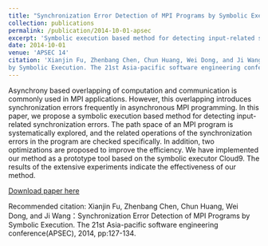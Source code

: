 ```yaml
---
title: "Synchronization Error Detection of MPI Programs by Symbolic Execution"
collection: publications
permalink: /publication/2014-10-01-apsec
excerpt: 'Symbolic execution based method for detecting input-related synchronization errors.'
date: 2014-10-01
venue: 'APSEC 14'
citation: 'Xianjin Fu, Zhenbang Chen, Chun Huang, Wei Dong, and Ji Wang：Synchronization Error Detection of MPI Programs
by Symbolic Execution. The 21st Asia-pacific software engineering conference(APSEC), 2014, pp:127-134.'
---
```

Asynchrony based overlapping of computation and communication is commonly used in MPI applications. However, this overlapping introduces synchronization errors frequently in asynchronous MPI programming. In this paper, we propose a symbolic execution based method for detecting input-related synchronization errors. The path space of an MPI program is systematically explored, and the related operations of the synchronization errors in the program are checked specifically. In addition, two optimizations are proposed to improve the efficiency. We have implemented our method as a prototype tool based on the symbolic executor Cloud9. The results of the extensive experiments indicate the effectiveness of our method.

[Download paper here](https://ieeexplore.ieee.org/abstract/document/7091301)

Recommended citation: Xianjin Fu, Zhenbang Chen, Chun Huang, Wei Dong, and Ji Wang：Synchronization Error Detection of MPI Programs
by Symbolic Execution. The 21st Asia-pacific software engineering conference(APSEC), 2014, pp:127-134.